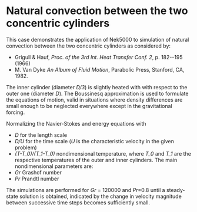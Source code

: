 # Natural convection between the two concentric cylinders

This case demonstrates the application of Nek5000 to simulation of natural
convection between the two concentric cylinders as considered by:
* Grigull \& Hauf, _Proc. of the 3rd Int. Heat Transfer Conf. 2_, p. 182--195 (1966)
* M. Van Dyke _An Album of Fluid Motion_, Parabolic Press, Stanford, CA, 1982.

The inner cylinder (diameter _D/3_) is slightly heated with with 
respect to the outer one (diameter _D_). The Boussinesq approximation is used
to formulate the equations of motion, valid in situations where density
differences are small enough to be neglected everywhere except in the
gravitational forcing.  

Normalizing the Navier-Stokes and energy equations with 
* _D_ for the length scale 
* _D/U_ for the time scale (_U_ is the characteristic velocity in the given problem)
* _(T-T\_0)/(T_1-T\_0)_ nondimensional temperature, where _T\_0_ and _T\_1_ are the
respective temperatures of the outer and inner cylinders.
The main nondimensional parameters are:
* _Gr_ Grashof number
* _Pr_  Prandtl number

The simulations are performed for _Gr_ = 120000 and _Pr_=0.8 
until a steady-state solution is obtained, indicated by the change in velocity
magnitude between successive time steps becomes sufficiently small.

